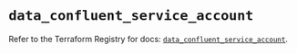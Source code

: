 # `data_confluent_service_account`

Refer to the Terraform Registry for docs: [`data_confluent_service_account`](https://registry.terraform.io/providers/confluentinc/confluent/2.9.0/docs/data-sources/service_account).
